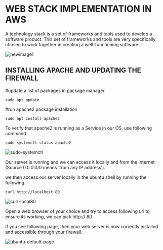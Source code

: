 # WEB STACK IMPLEMENTATION IN AWS


A technology stack is a set of frameworks and tools used to develop a software product. This set of frameworks and tools are very specifically chosen to work together in creating a well-functioning software. 

![newimage1](https://user-images.githubusercontent.com/50987494/208643619-19a76c00-2795-4828-96a9-ec6734fbc949.png)


##   INSTALLING APACHE AND UPDATING THE FIREWALL

#update a list of packages in package manager

`sudo apt update`

#run apache2 package installation

`sudo apt install apache2`

To verify that apache2 is running as a Service in our OS, use following command

`sudo systemctl status apache2`

![sudo-systemctl](https://user-images.githubusercontent.com/50987494/208656852-30e09961-91a9-4c75-8b86-12f016dccb7c.PNG)

Our server is running and we can access it locally and from the Internet (Source 0.0.0.0/0 means ‘from any IP address’).

we then access our server locally in the ubuntu shell by running the following

`curl http://localhost:80`

![curl-local80](https://user-images.githubusercontent.com/50987494/208658930-fbda0c76-4a92-4b3a-8384-3bfadfdcf858.PNG)

Open a web browser of your choice and try to access following url to ensure its working, we can pick 
http://<Public-IP-Address>:80
  
  If you see following page, then your web server is now correctly installed and accessible through your firewall.
  
  ![ubuntu-default-page](https://user-images.githubusercontent.com/50987494/208661758-e29a4b1c-3b9c-44af-bd82-b6111d45bfbc.PNG)
